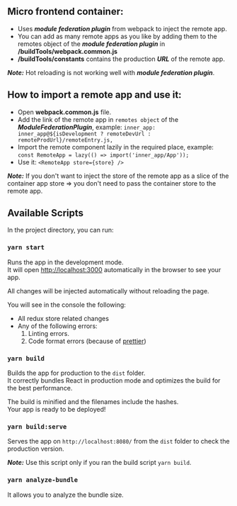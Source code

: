 ## Micro frontend container:

- Uses ***module federation plugin*** from webpack to inject the remote app.
- You can add as many remote apps as you like by adding them to the remotes object 
of the ***module federation plugin*** in **/buildTools/webpack.common.js** 
- **/buildTools/constants** contains the production ***URL*** of the remote app.

**_Note:_** Hot reloading is not working well with ***module federation plugin***.

## How to import a remote app and use it:
- Open **webpack.common.js** file.
- Add the link of the remote app in `remotes object` of the ***ModuleFederationPlugin***, example:
`inner_app: inner_app@${isDevelopment ? remoteDevUrl : remoteProdUrl}/remoteEntry.js,`
- Import the remote component lazily in the required place, example:
`const RemoteApp = lazy(() => import('inner_app/App'));`
- Use it:
`<RemoteApp
 	store={store}
 />`

**_Note:_** If you don't want to inject the store of the remote app as a slice of the container app store => 
you don't need to pass the container store to the remote app.

## Available Scripts

In the project directory, you can run:

### `yarn start`

Runs the app in the development mode.<br>
It will open [http://localhost:3000](http://localhost:3000) automatically in the browser to see your app.

All changes will be injected automatically without reloading the page.<br>

You will see in the console the following:

- All redux store related changes
- Any of the following errors:
  1. Linting errors.
  2. Code format errors (because of [prettier](https://prettier.io/))

### `yarn build`

Builds the app for production to the `dist` folder.<br>
It correctly bundles React in production mode and optimizes the build for the best performance.

The build is minified and the filenames include the hashes.<br>
Your app is ready to be deployed!

### `yarn build:serve`

Serves the app on `http://localhost:8080/` from the `dist` folder to check the production version.

**_Note:_** Use this script only if you ran the build script `yarn build`.

### `yarn analyze-bundle`

It allows you to analyze the bundle size.
